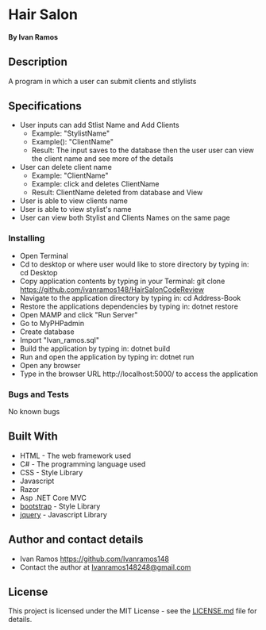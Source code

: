 # Hair Salon

#### By Ivan Ramos

## Description

A program in which a user can submit clients and stlylists

## Specifications

  * User inputs can add Stlist Name and Add Clients
    * Example: "StylistName"
    * Example(): "ClientName"
    * Result: The input saves to the database then the user user can view the client name and see more of the details
  * User can delete client name
    * Example: "ClientName"
    * Example: click and deletes ClientName
    * Result: ClientName deleted from database and View
  * User is able to view clients name
  * User is able to view stylist's name
  * User can view both Stylist and Clients Names on the same page


### Installing

  * Open Terminal
  * Cd to desktop or where user would like to store directory by typing in: cd Desktop
  * Copy application contents by typing in your Terminal: git clone https://github.com/ivanramos148/HairSalonCodeReview
  * Navigate to the application directory by typing in: cd Address-Book
  * Restore the applications dependencies by typing in: dotnet restore
  * Open MAMP and click "Run Server"
  * Go to MyPHPadmin
  * Create database
  * Import "Ivan_ramos.sql"
  * Build the application by typing in: dotnet build
  * Run and open the application by typing in: dotnet run
  * Open any browser
  * Type in the browser URL http://localhost:5000/ to access the application

### Bugs and Tests

No known bugs

## Built With

* HTML - The web framework used
* C# - The programming language used
* CSS - Style Library
* Javascript
* Razor
* Asp .NET Core MVC
* [bootstrap](https://getbootstrap.com/docs/3.3/) - Style Library
* [jquery](https://jquery.com/download/) - Javascript Library


## Author and contact details

* Ivan Ramos https://github.com/Ivanramos148
* Contact the author at Ivanramos148248@gmail.com

## License

This project is licensed under the MIT License - see the [LICENSE.md](LICENSE.md) file for details.
